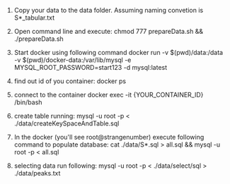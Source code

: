 1) Copy your data to the data folder. Assuming naming convetion is S*_tabular.txt
2) Open command line and execute: chmod 777 prepareData.sh && ./prepareData.sh
3) Start docker using following command
   docker run -v $(pwd)/data:/data -v $(pwd)/docker-data:/var/lib/mysql -e MYSQL_ROOT_PASSWORD=start123 -d mysql:latest

4) find out id of you container: docker ps
5) connect to the container
   docker exec -it {YOUR_CONTAINER_ID} /bin/bash
6) create table running:
    mysql -u root -p < ./data/createKeySpaceAndTable.sql   
7) In the docker (you'll see root@strangenumber) execute following command to populate database:
   cat ./data/S*.sql > all.sql && mysql -u root -p < all.sql

8) selecting data run following:
   mysql -u root -p < ./data/select/sql > ./data/peaks.txt

